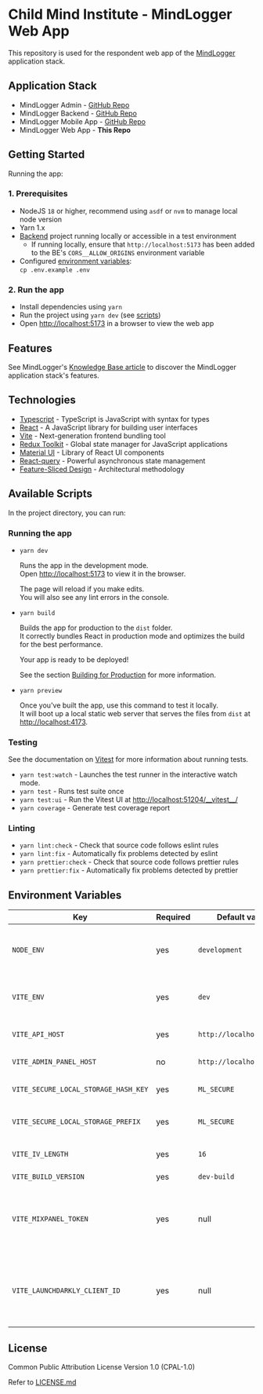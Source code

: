 # Child Mind Institute - MindLogger Web App

This repository is used for the respondent web app of the [MindLogger](https://mindlogger.org/) application stack.

## Application Stack

* MindLogger Admin - [GitHub Repo](https://github.com/ChildMindInstitute/mindlogger-admin)
* MindLogger Backend - [GitHub Repo](https://github.com/ChildMindInstitute/mindlogger-backend-refactor)
* MindLogger Mobile App - [GitHub Repo](https://github.com/ChildMindInstitute/mindlogger-app-refactor)
* MindLogger Web App - **This Repo**

## Getting Started

Running the app:

### 1. Prerequisites

- NodeJS `18` or higher, recommend using `asdf` or `nvm` to manage local node version
- Yarn 1.x
- [Backend](https://github.com/ChildMindInstitute/mindlogger-backend-refactor) project running locally or accessible in a test environment
  - If running locally, ensure that `http://localhost:5173` has been added to the BE's `CORS__ALLOW_ORIGINS` environment variable
- Configured [environment variables](#environment-variables):\
  `cp .env.example .env`

### 2. Run the app

- Install dependencies using `yarn`
- Run the project using `yarn dev` (see [scripts](#available-scripts))
- Open [http://localhost:5173](http://localhost:5173) in a browser to view the web app

## Features

See MindLogger's [Knowledge Base article](https://mindlogger.atlassian.net/servicedesk/customer/portal/3/topic/4d9a9ad4-c663-443b-b7fc-be9faf5d9383/article/337444910) to discover the MindLogger application stack's features.

## Technologies

- [Typescript](https://www.typescriptlang.org/) - TypeScript is JavaScript with syntax for types
- [React](https://reactjs.org/) - A JavaScript library for building user interfaces
- [Vite](https://vitejs.dev/) - Next-generation frontend bundling tool
- [Redux Toolkit](https://redux-toolkit.js.org/) - Global state manager for JavaScript applications
- [Material UI](https://mui.com/) - Library of React UI components
- [React-query](https://tanstack.com/query/v4/?from=reactQueryV3&original=https://react-query-v3.tanstack.com/) - Powerful asynchronous state management
- [Feature-Sliced Design](https://feature-sliced.design/) - Architectural methodology

## Available Scripts

In the project directory, you can run:

### Running the app

- `yarn dev`

    Runs the app in the development mode.\
    Open [http://localhost:5173](http://localhost:5173) to view it in the browser.

    The page will reload if you make edits.\
    You will also see any lint errors in the console.

- `yarn build`

    Builds the app for production to the `dist` folder.\
    It correctly bundles React in production mode and optimizes the build for the best performance.

    Your app is ready to be deployed!

    See the section [Building for Production](https://vitejs.dev/guide/build.html) for more information.

- `yarn preview`

    Once you've built the app, use this command to test it locally.\
    It will boot up a local static web server that serves the files from `dist` at [http://localhost:4173](http://localhost:4173).

### Testing

See the documentation on [Vitest](https://vitest.dev/guide/) for more information about running tests.

- `yarn test:watch` - Launches the test runner in the interactive watch mode.
- `yarn test` - Runs test suite once
- `yarn test:ui` - Run the Vitest UI at [http://localhost:51204/__vitest\__/](http://localhost:51204/__vitest__/)
- `yarn coverage` - Generate test coverage report

### Linting

- `yarn lint:check` - Check that source code follows eslint rules
- `yarn lint:fix` - Automatically fix problems detected by eslint
- `yarn prettier:check` - Check that source code follows prettier rules
- `yarn prettier:fix` - Automatically fix problems detected by prettier

## Environment Variables

| Key | Required | Default value | Description |
| - | - | - | - |
| `NODE_ENV` | yes | `development` | Node environment (`development` or `production`) |
| `VITE_ENV` | yes | `dev` | Server environment (`dev`, `stage`, or `prod`) |
| `VITE_API_HOST` | yes | `http://localhost:8000/` | MindLogger Backend API base URL |
| `VITE_ADMIN_PANEL_HOST` | no | `http://localhost:3000/` | MindLogger Admin URL |
| `VITE_SECURE_LOCAL_STORAGE_HASH_KEY` | yes | `ML_SECURE` | Secure local storage hash key |
| `VITE_SECURE_LOCAL_STORAGE_PREFIX` | yes | `ML_SECURE` | Secure local storage prefix |
| `VITE_IV_LENGTH` | yes | `16` | Encryption initialization vector length |
| `VITE_BUILD_VERSION` | yes | `dev-build` | Build version |
| `VITE_MIXPANEL_TOKEN` | yes | null | Mixpanel client ID, refer to Confluence for correct environment key |
| `VITE_LAUNCHDARKLY_CLIENT_ID` | yes | null | LaunchDarkly client ID, refer to Confluence for correct environment key |

## License

Common Public Attribution License Version 1.0 (CPAL-1.0)

Refer to [LICENSE.md](./LICENSE.md)
